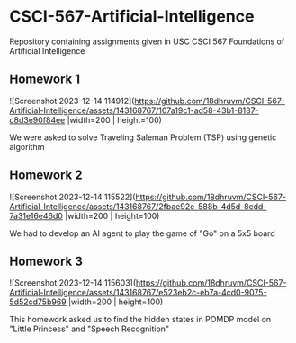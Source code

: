 # CSCI-567-Artificial-Intelligence
Repository containing assignments given in USC CSCI 567 Foundations of Artificial Intelligence

## Homework 1

![Screenshot 2023-12-14 114912](https://github.com/18dhruvm/CSCI-567-Artificial-Intelligence/assets/143168767/107a19c1-ad58-43b1-8187-c8d3e90f84ee |width=200 | height=100)

We were asked to solve Traveling Saleman Problem (TSP) using genetic algorithm

## Homework 2

![Screenshot 2023-12-14 115522](https://github.com/18dhruvm/CSCI-567-Artificial-Intelligence/assets/143168767/2fbae92e-588b-4d5d-8cdd-7a31e16e46d0 |width=200 | height=100)

We had to develop an AI agent to play the game of "Go" on a 5x5 board

## Homework 3

![Screenshot 2023-12-14 115603](https://github.com/18dhruvm/CSCI-567-Artificial-Intelligence/assets/143168767/e523eb2c-eb7a-4cd0-9075-5d52cd75b969 |width=200 | height=100)

This homework asked us to find the hidden states in POMDP model on "Little Princess" and "Speech Recognition"
